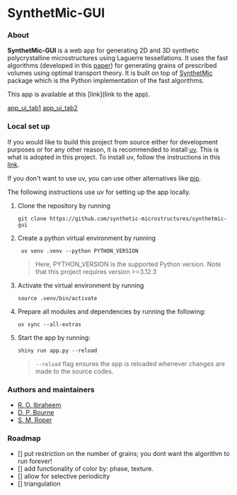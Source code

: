 # SynthetMic-GUI
### About
**SynthetMic-GUI** is a web app for generating 2D and 3D synthetic polycrystalline microstructures using Laguerre tessellations.
It uses the fast algorithms (developed in this [paper](https://www.tandfonline.com/doi/full/10.1080/14786435.2020.1790053))
for generating grains of prescribed volumes using optimal transport theory. It is built on
top of [SynthetMic](https://github.com/synthetic-microstructures/synthetmic) package which is the Python implementation of the fast algorithms.

This app is available at this [link](link to the app).

[app_ui_tab1](./assets/app_ui_tab1.png)
[app_ui_tab2](./assets/app_ui_tab2.png)

### Local set up
If you would like to build this project from source either for development purposes or for any other reason, it is recommended to install [uv](https://docs.astral.sh/uv/). This is what is adopted in this project. To install uv, follow the instructions in this [link](https://docs.astral.sh/uv/getting-started/installation/).

If you don't want to use uv, you can use other alternatives like [pip](https://pip.pypa.io/en/stable/).

The following instructions use uv for setting up the app locally.

1. Clone the repository by running

    ```
    git clone https://github.com/synthetic-microstructures/synthetmic-gui
    ```

1. Create a python virtual environment by running

    ```
     uv venv .venv --python PYTHON_VERSION
    ```
    > Here, PYTHON_VERSION is the supported Python version. Note that this project requires version >=3.12.3

1. Activate the virtual environment by running

    ```
    source .venv/bin/activate
    ```

1. Prepare all modules and dependencies by running the following:

    ```
    uv sync --all-extras
    ```
1. Start the app by running:
    
    ```
    shiny run app.py --reload
    ```
    > `--reload` flag ensures the app is reloaded whenever changes are made to the source codes.

### Authors and maintainers
- [R. O. Ibraheem](https://github.com/Rasheed19)
- [D. P. Bourne](https://github.com/DPBourne)
- [S. M. Roper](https://github.com/smr29git)

### Roadmap
- [] put restriction on the number of grains; you dont want the algorithm to run forever!
- [] add functionality of color by: phase, texture.
- [] allow for selective periodicity
- [] triangulation
